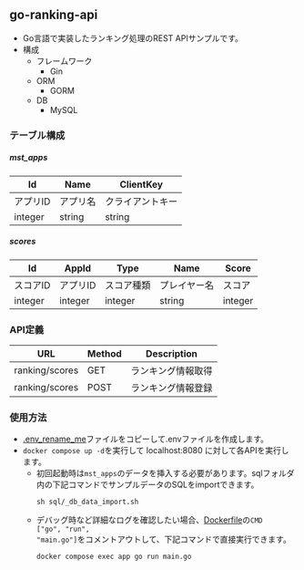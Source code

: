 ## go-ranking-api
* Go言語で実装したランキング処理のREST APIサンプルです。
* 構成
  * フレームワーク
    * Gin
  * ORM
    * GORM
  * DB
    * MySQL

### テーブル構成

##### mst_apps
| Id | Name | ClientKey |
| -- | -- | -- |
| アプリID | アプリ名 | クライアントキー |
| integer | string | string |

##### scores
| Id | AppId | Type | Name | Score |
| -- | -- | -- | -- | -- |
| スコアID | アプリID | スコア種類 | プレイヤー名 | スコア |
| integer | integer | integer | string | integer |

### API定義

| URL | Method | Description |
| -- | -- | -- |
| ranking/scores | GET | ランキング情報取得 |
| ranking/scores | POST | ランキング情報登録 |

### 使用方法

* <a href=".env_rename_me">.env_rename_me</a>ファイルをコピーして.envファイルを作成します。
* <code>docker compose up -d</code>を実行して localhost:8080 に対して各APIを実行します。
  * 初回起動時は<code>mst_apps</code>のデータを挿入する必要があります。sqlフォルダ内の下記コマンドでサンプルデータのSQLをimportできます。
     ```
     sh sql/_db_data_import.sh
     ```
  * デバッグ時など詳細なログを確認したい場合、<a href="/build/app/Dockerfile">Dockerfile</a>の<code>CMD ["go", "run", "main.go"]</code>をコメントアウトして、下記コマンドで直接実行できます。
     ```
     docker compose exec app go run main.go
     ```
  
